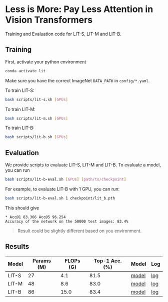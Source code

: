 # Less is More: Pay Less Attention in Vision Transformers

Training and Evaluation code for LIT-S, LIT-M and LIT-B.



## Training

First, activate your python environment

```bash
conda activate lit
```

Make sure you have the correct ImageNet `DATA_PATH` in `config/*.yaml`. 

To train LIT-S:

```bash
bash scripts/lit-s.sh [GPUs] 
```

To train LIT-M:

```bash
bash scripts/lit-m.sh [GPUs] 
```

To train LIT-B:

```bash
bash scripts/lit-b.sh [GPUs] 
```



## Evaluation

We provide scripts to evaluate LIT-S, LIT-M and LIT-B. To evaluate a model, you can run

```bash
bash scripts/lit-b-eval.sh [GPUs] [path/to/checkpoint]
```

For example, to evaluate LIT-B with 1 GPU, you can run:

```bash
bash scripts/lit-b-eval.sh 1 checkpoint/lit_b.pth
```

This should give

```
* Acc@1 83.366 Acc@5 96.254
Accuracy of the network on the 50000 test images: 83.4%
```

> Result could be slightly different based on you environment.



## Results

| Model | Params (M) | FLOPs (G) | Top-1 Acc. (%) | Model                                                        | Log                                                          |
| ----- | ---------- | --------- | -------------- | ------------------------------------------------------------ | ------------------------------------------------------------ |
| LIT-S | 27         | 4.1       | 81.5           | [model](https://drive.google.com/file/d/1WbXspSpUFmiFEeJov4LNWEOLlgUO6eKs/view?usp=sharing) | [log](https://gist.github.com/MonashAI/1cfe7dc8474bb8d0537e160cc9cea971) |
| LIT-M | 48         | 8.6       | 83.0           | [model](https://drive.google.com/file/d/1HYJLmKSYO5rgGWPynzEMEG_TYEqFA0oy/view?usp=sharing) | [log](https://gist.github.com/MonashAI/8e6d37dbfd29cb1a061329b4ef6b1025) |
| LIT-B | 86         | 15.0      | 83.4           | [model](https://drive.google.com/file/d/1EX2CbCVUbc3IVFWdlnRoh7GBWov91iXb/view?usp=sharing) | [log](https://gist.github.com/MonashAI/17321a6b19ebabd5c2956c7d2019b237) |

